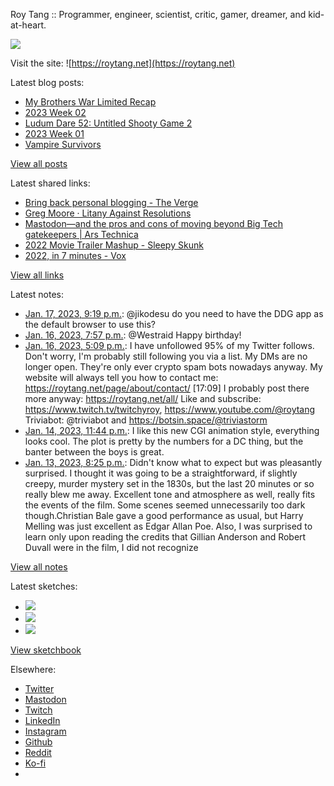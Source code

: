 Roy Tang :: Programmer, engineer, scientist, critic, gamer, dreamer, and kid-at-heart.

![](https://roytang.net/static/img/profile.jpg)

Visit the site: ![https://roytang.net](https://roytang.net)

Latest blog posts:

- [My Brothers War Limited Recap](https://roytang.net/2023/01/mtgbro-limited-recap/)
- [2023 Week 02](https://roytang.net/2023/01/2023-week-02/)
- [Ludum Dare 52: Untitled Shooty Game 2](https://roytang.net/2023/01/ludum-dare-52-shooty-2/)
- [2023 Week 01](https://roytang.net/2023/01/2023-week-01/)
- [Vampire Survivors](https://roytang.net/2023/01/vampire-survivors/)

[View all posts](https://roytang.net/blog)

Latest shared links:

- [Bring back personal blogging - The Verge](https://roytang.net/2023/01/03b8a5ca715d7a9bd5629bc2cd7c05d0/)
- [Greg Moore · Litany Against Resolutions](https://roytang.net/2022/12/38c7d258b72516cfd10065d9ff2ad552/)
- [Mastodon—and the pros and cons of moving beyond Big Tech gatekeepers | Ars Technica](https://roytang.net/2022/12/0c7be16e76d06f8b83fa9672abb206a0/)
- [2022 Movie Trailer Mashup - Sleepy Skunk](https://roytang.net/2022/12/d0416b8642dbfb41e682f7c62cabecb1/)
- [2022, in 7 minutes - Vox](https://roytang.net/2022/12/28e9718789dbad4d5b5a2bb5f92ce52a/)

[View all links](https://roytang.net/links)

Latest notes:

- [Jan. 17, 2023, 9:19 p.m.](https://roytang.net/2023/01/109704744130699285/): @jikodesu do you need to have the DDG app as the default browser to use this?
- [Jan. 16, 2023, 7:57 p.m.](https://roytang.net/2023/01/1614954978602520576/): @Westraid Happy birthday!
- [Jan. 16, 2023, 5:09 p.m.](https://roytang.net/2023/01/1614912728325578752/): I have unfollowed 95% of my Twitter follows. Don&#x27;t worry, I&#x27;m probably still following you via a list. My DMs are no longer open. They&#x27;re only ever crypto spam bots nowadays anyway. My website will always tell you how to contact me: https://roytang.net/page/about/contact/ [17:09] I probably post there more anyway: https://roytang.net/all/ Like and subscribe: https://www.twitch.tv/twitchyroy, https://www.youtube.com/@roytang Triviabot: @triviabot and https://botsin.space/@triviastorm
- [Jan. 14, 2023, 11:44 p.m.](https://roytang.net/2023/01/letterboxd-review-339378547/): I like this new CGI animation style, everything looks cool. The plot is pretty by the numbers for a DC thing, but the banter between the boys is great.
- [Jan. 13, 2023, 8:25 p.m.](https://roytang.net/2023/01/letterboxd-review-338827558/): Didn&#x27;t know what to expect but was pleasantly surprised. I thought it was going to be a straightforward, if slightly creepy, murder mystery set in the 1830s, but the last 20 minutes or so really blew me away. Excellent tone and atmosphere as well, really fits the events of the film. Some scenes seemed unnecessarily too dark though.Christian Bale gave a good performance as usual, but Harry Melling was just excellent as Edgar Allan Poe. Also, I was surprised to learn only upon reading the credits that Gillian Anderson and Robert Duvall were in the film, I did not recognize

[View all notes](https://roytang.net/notes)

Latest sketches:


- ![](https://roytang.net/media/cache/3c/da/3cda657c471879c3cfa81b898b810cd6.jpg)
- ![](https://roytang.net/media/cache/a2/60/a260eacc913ee7c542024b154923702f.jpg)
- ![](https://roytang.net/media/cache/e0/88/e0888b7f7a1e342aba8cced2a0784cc4.jpg)

[View sketchbook](https://roytang.net/albums/sketchbook)


Elsewhere:

- [Twitter](https://twitter.com/roytang)
- [Mastodon](https://indieweb.social/@roytang)
- [Twitch](https://twitch.tv/twitchyroy)
- [LinkedIn](https://www.linkedin.com/in/roytang)
- [Instagram](https://instagram.com/roytang0400)
- [Github](https://github.com/roytang)
- [Reddit](https://reddit.com/u/hungryroy)
- [Ko-fi](https://ko-fi.com/roytang)
- [](mailto:hello@roytang.net)